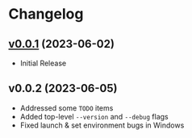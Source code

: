 # Changelog

## [v0.0.1](https://github.com/noodnik2/flightvisualizer/releases/tag/v0.0.1) (2023-06-02)
* Initial Release

## v0.0.2 (2023-06-05)
* Addressed some `TODO` items
* Added top-level `--version` and `--debug` flags
* Fixed launch & set environment bugs in Windows
